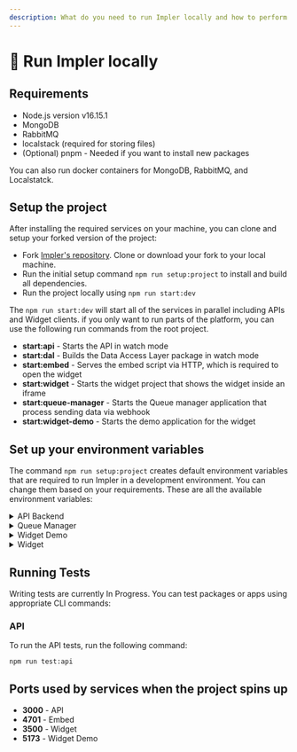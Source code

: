 ```yaml
---
description: What do you need to run Impler locally and how to perform the setup?
---
```


# 💎 Run Impler locally

## Requirements

* Node.js version v16.15.1
* MongoDB
* RabbitMQ
* localstack (required for storing files)
* (Optional) pnpm - Needed if you want to install new packages

You can also run docker containers for MongoDB, RabbitMQ, and Localstatck.

## Setup the project

After installing the required services on your machine, you can clone and setup your forked version of the project:

* Fork [Impler's repository](https://github.com/knovator/impler.io). Clone or download your fork to your local machine.
* Run the initial setup command `npm run setup:project` to install and build all dependencies.
* Run the project locally using `npm run start:dev`

The `npm run start:dev` will start all of the services in parallel including APIs and Widget clients. if you only want to run parts of the platform, you can use the following run commands from the root project.

* **start:api** - Starts the API in watch mode
* **start:dal** - Builds the Data Access Layer package in watch mode
* **start:embed** - Serves the embed script via HTTP, which is required to open the widget
* **start:widget** - Starts the widget project that shows the widget inside an iframe
* **start:queue-manager** - Starts the Queue manager application that process sending data via webhook
* **start:widget-demo** - Starts the demo application for the widget

## Set up your environment variables

The command `npm run setup:project` creates default environment variables that are required to run Impler in a development environment. You can change them based on your requirements. These are all the available environment variables:

<details>

<summary>API Backend</summary>

* `NODE_ENV` - The environment of the app. Possible values are: dev, prod, and local
* `PORT` - The port on which the API backend should run
* `FRONT_BASE_URL` - The base URL on which your widget is available. (e.g. widget.impler.io)
* `RABBITMQ_CONN_URL` - The URL of your RabbitMQ instance
* `MONGO_URL` - The URL of your MongoDB instance
* `S3_LOCALSTACK` - The AWS endpoint for the S3 Bucket required for storing various media
* `S3_REGION` - The AWS region of the S3 Bucket
* `S3_BUCKET_NAME` -  The name of the S3 Bucket
* `ACCESS-KEY` - Optional key to secure APIs

</details>

<details>

<summary>Queue Manager</summary>

* `NODE_ENV` - The environment of the app. Possible values are: dev, prod, and local
* `RABBITMQ_CONN_URL` - The URL of your RabbitMQ instance
* `MONGO_URL` - The URL of your MongoDB instance

</details>

<details>

<summary>Widget Demo</summary>

* `VITE_PROJECT_ID` - ID of the project created from API
* `VITE_ACCESS_TOKEN` - Optional token if APIs are secured
* `VITE_TEMPLATE` - Optional Template ID or Code to select template by default

</details>

<details>

<summary>Widget</summary>

* `REACT_APP_API_URL` - The URL of API

</details>

## Running Tests

Writing tests are currently In Progress. You can test packages or apps using appropriate CLI commands:

### API

To run the API tests, run the following command:

```
npm run test:api
```

## Ports used by services when the project spins up

* **3000** - API
* **4701** - Embed
* **3500** - Widget
* **5173** - Widget Demo

